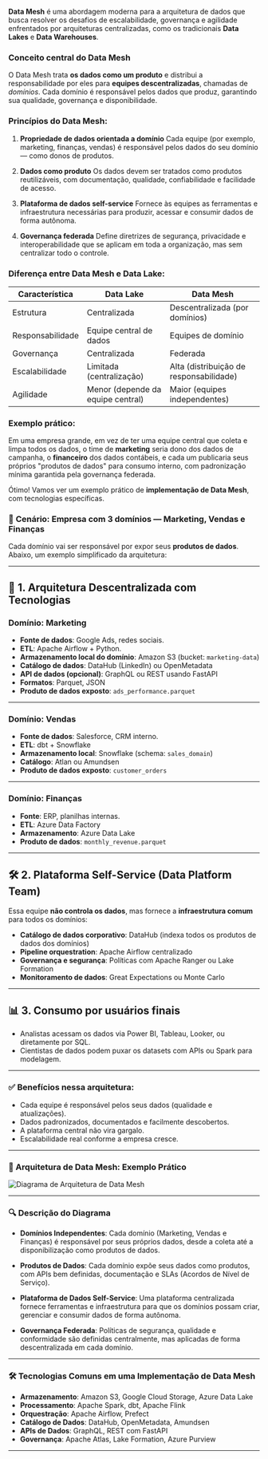 **Data Mesh** é uma abordagem moderna para a arquitetura de dados que busca resolver os desafios de escalabilidade, governança e agilidade enfrentados por arquiteturas centralizadas, como os tradicionais **Data Lakes** e **Data Warehouses**.

### Conceito central do Data Mesh

O Data Mesh trata **os dados como um produto** e distribui a responsabilidade por eles para **equipes descentralizadas**, chamadas de *domínios*. Cada domínio é responsável pelos dados que produz, garantindo sua qualidade, governança e disponibilidade.

### Princípios do Data Mesh:

1. **Propriedade de dados orientada a domínio**
   Cada equipe (por exemplo, marketing, finanças, vendas) é responsável pelos dados do seu domínio — como donos de produtos.

2. **Dados como produto**
   Os dados devem ser tratados como produtos reutilizáveis, com documentação, qualidade, confiabilidade e facilidade de acesso.

3. **Plataforma de dados self-service**
   Fornece às equipes as ferramentas e infraestrutura necessárias para produzir, acessar e consumir dados de forma autônoma.

4. **Governança federada**
   Define diretrizes de segurança, privacidade e interoperabilidade que se aplicam em toda a organização, mas sem centralizar todo o controle.

### Diferença entre Data Mesh e Data Lake:

| Característica   | Data Lake                         | Data Mesh                               |
| ---------------- | --------------------------------- | --------------------------------------- |
| Estrutura        | Centralizada                      | Descentralizada (por domínios)          |
| Responsabilidade | Equipe central de dados           | Equipes de domínio                      |
| Governança       | Centralizada                      | Federada                                |
| Escalabilidade   | Limitada (centralização)          | Alta (distribuição de responsabilidade) |
| Agilidade        | Menor (depende da equipe central) | Maior (equipes independentes)           |

### Exemplo prático:

Em uma empresa grande, em vez de ter uma equipe central que coleta e limpa todos os dados, o time de **marketing** seria dono dos dados de campanha, o **financeiro** dos dados contábeis, e cada um publicaria seus próprios "produtos de dados" para consumo interno, com padronização mínima garantida pela governança federada.

Ótimo! Vamos ver um exemplo prático de **implementação de Data Mesh**, com tecnologias específicas.

### 🔧 **Cenário: Empresa com 3 domínios — Marketing, Vendas e Finanças**

Cada domínio vai ser responsável por expor seus **produtos de dados**. Abaixo, um exemplo simplificado da arquitetura:

---

## 🔁 **1. Arquitetura Descentralizada com Tecnologias**

### **Domínio: Marketing**

* **Fonte de dados**: Google Ads, redes sociais.
* **ETL**: Apache Airflow + Python.
* **Armazenamento local do domínio**: Amazon S3 (bucket: `marketing-data`)
* **Catálogo de dados**: DataHub (LinkedIn) ou OpenMetadata
* **API de dados (opcional)**: GraphQL ou REST usando FastAPI
* **Formatos**: Parquet, JSON
* **Produto de dados exposto**: `ads_performance.parquet`

---

### **Domínio: Vendas**

* **Fonte de dados**: Salesforce, CRM interno.
* **ETL**: dbt + Snowflake
* **Armazenamento local**: Snowflake (schema: `sales_domain`)
* **Catálogo**: Atlan ou Amundsen
* **Produto de dados exposto**: `customer_orders`

---

### **Domínio: Finanças**

* **Fonte**: ERP, planilhas internas.
* **ETL**: Azure Data Factory
* **Armazenamento**: Azure Data Lake
* **Produto de dados**: `monthly_revenue.parquet`

---

## 🛠️ **2. Plataforma Self-Service (Data Platform Team)**

Essa equipe **não controla os dados**, mas fornece a **infraestrutura comum** para todos os domínios:

* **Catálogo de dados corporativo**: DataHub (indexa todos os produtos de dados dos domínios)
* **Pipeline orquestration**: Apache Airflow centralizado
* **Governança e segurança**: Políticas com Apache Ranger ou Lake Formation
* **Monitoramento de dados**: Great Expectations ou Monte Carlo

---

## 📊 **3. Consumo por usuários finais**

* Analistas acessam os dados via Power BI, Tableau, Looker, ou diretamente por SQL.
* Cientistas de dados podem puxar os datasets com APIs ou Spark para modelagem.

---

### ✅ Benefícios nessa arquitetura:

* Cada equipe é responsável pelos seus dados (qualidade e atualizações).
* Dados padronizados, documentados e facilmente descobertos.
* A plataforma central não vira gargalo.
* Escalabilidade real conforme a empresa cresce.


---

### 🧩 Arquitetura de Data Mesh: Exemplo Prático

![Diagrama de Arquitetura de Data Mesh](https://www.datamesh-architecture.com/wp-content/uploads/2021/03/data-mesh-architecture.png)

---

### 🔍 Descrição do Diagrama

* **Domínios Independentes**: Cada domínio (Marketing, Vendas e Finanças) é responsável por seus próprios dados, desde a coleta até a disponibilização como produtos de dados.

* **Produtos de Dados**: Cada domínio expõe seus dados como produtos, com APIs bem definidas, documentação e SLAs (Acordos de Nível de Serviço).

* **Plataforma de Dados Self-Service**: Uma plataforma centralizada fornece ferramentas e infraestrutura para que os domínios possam criar, gerenciar e consumir dados de forma autônoma.

* **Governança Federada**: Políticas de segurança, qualidade e conformidade são definidas centralmente, mas aplicadas de forma descentralizada em cada domínio.

---

### 🛠️ Tecnologias Comuns em uma Implementação de Data Mesh

* **Armazenamento**: Amazon S3, Google Cloud Storage, Azure Data Lake
* **Processamento**: Apache Spark, dbt, Apache Flink
* **Orquestração**: Apache Airflow, Prefect
* **Catálogo de Dados**: DataHub, OpenMetadata, Amundsen
* **APIs de Dados**: GraphQL, REST com FastAPI
* **Governança**: Apache Atlas, Lake Formation, Azure Purview

---
